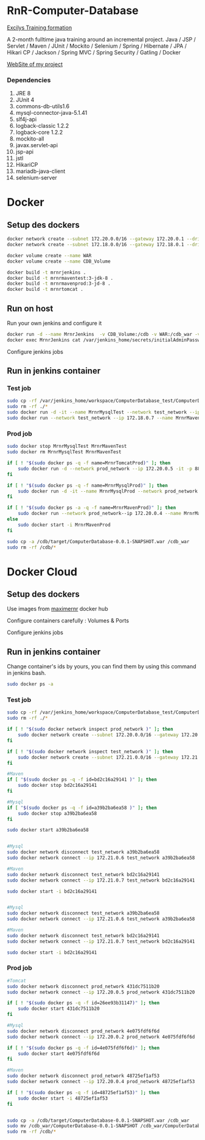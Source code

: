 # RnR-Computer-Database

[Excilys Training formation](https://github.com/excilys/training-java "Github of the formation")

A 2-month fulltime java training around an incremental project. Java / JSP / Servlet / Maven / JUnit / Mockito / Selenium / Spring / Hibernate / JPA / Hikari CP / Jackson / Spring MVC / Spring Security / Gatling / Docker

[WebSite of my project](http://52.53.230.21:32810/ComputerDatabase/dashboard "Website")




### Dependencies

1. JRE 8
2. JUnit 4
3. commons-db-utils1.6
4. mysql-connector-java-5.1.41
5. slf4j-api
6. logback-classic 1.2.2
7. logback-core 1.2.2
8. mockito-all
9. javax.servlet-api
10. jsp-api
11. jstl
12. HikariCP
13. mariadb-java-client
14. selenium-server


# Docker 

## Setup des dockers

```bash
docker network create --subnet 172.20.0.0/16 --gateway 172.20.0.1 --driver bridge prod_network
docker network create --subnet 172.18.0.0/16 --gateway 172.18.0.1 --driver bridge test_network

docker volume create --name WAR
docker volume create --name CDB_Volume

docker build -t mrnrjenkins .
docker build -t mrnrmaventest:3-jdk-8 .
docker build -t mrnrmavenprod:3-jd-8 .
docker build -t mrnrtomcat .
```

## Run on host

Run your own jenkins and configure it

```bash
docker run -d --name MrnrJenkins  -v CDB_Volume:/cdb -v WAR:/cdb_war -v /var/run/docker.sock:/var/run/docker.sock -v $(which docker):/usr/bin/docker -p 8085:8080 mrnrjenkins
docker exec MrnrJenkins cat /var/jenkins_home/secrets/initialAdminPassword
```

Configure jenkins jobs 

## Run in jenkins container

### Test job 

```bash
sudo cp -rf /var/jenkins_home/workspace/ComputerDatabase_test/ComputerDataBase/. /cdb
sudo rm -rf ./*
sudo docker run -d -it --name MrnrMysqlTest --network test_network --ip 172.18.0.6 mrnrmysql:5.5
sudo docker run --network test_network --ip 172.18.0.7 --name MrnrMavenTest -v CDB_Volume:/usr/src/app mrnrmaventest:3-jdk-8
```

### Prod job 

```bash
sudo docker stop MrnrMysqlTest MrnrMavenTest
sudo docker rm MrnrMysqlTest MrnrMavenTest

if [ ! "$(sudo docker ps -q -f name=MrnrTomcatProd)" ]; then
	sudo docker run -d --network prod_network --ip 172.20.0.5 -it -p 8888:8181 --name MrnrTomcatProd -v WAR:/usr/local/tomcat/webapps mrnrtomcat
fi

if [ ! "$(sudo docker ps -q -f name=MrnrMysqlProd)" ]; then
	sudo docker run -d -it --name MrnrMysqlProd --network prod_network --ip 172.20.0.2 mrnrmysql:5.5
fi

if [ ! "$(sudo docker ps -a -q -f name=MrnrMavenProd)" ]; then
	sudo docker run --network prod_network--ip 172.20.0.4 --name MrnrMavenProd -v CDB_Volume:/usr/src/app mrnrmavenprod:3-jdk-8
else 
	sudo docker start -i MrnrMavenProd
fi

sudo cp -a /cdb/target/ComputerDatabase-0.0.1-SNAPSHOT.war /cdb_war
sudo rm -rf /cdb/*
```

# Docker Cloud

## Setup des dockers

Use images from [maximernr](https://hub.docker.com/r/maximernr/ "MaximeRnr's docker hub") docker hub

Configure containers carefully : Volumes & Ports

Configure jenkins jobs 

## Run in jenkins container

Change container's ids by yours,
you can find them by using this command in jenkins bash.
```bash
sudo docker ps -a
```

### Test job 

```bash
sudo cp -rf /var/jenkins_home/workspace/ComputerDatabase_test/ComputerDataBase/. /cdb
sudo rm -rf ./*

if [ ! "$(sudo docker network inspect prod_network )" ]; then
	sudo docker network create --subnet 172.20.0.0/16 --gateway 172.20.0.1 --driver bridge prod_network
fi

if [ ! "$(sudo docker network inspect test_network )" ]; then
	sudo docker network create --subnet 172.21.0.0/16 --gateway 172.21.0.1 --driver bridge test_network
fi

#Maven
if [ "$(sudo docker ps -q -f id=bd2c16a29141 )" ]; then
	sudo docker stop bd2c16a29141
fi

#Mysql
if [ "$(sudo docker ps -q -f id=a39b2ba6ea58 )" ]; then
	sudo docker stop a39b2ba6ea58
fi

sudo docker start a39b2ba6ea58


#Mysql
sudo docker network disconnect test_network a39b2ba6ea58
sudo docker network connect --ip 172.21.0.6 test_network a39b2ba6ea58

#Maven
sudo docker network disconnect test_network bd2c16a29141
sudo docker network connect --ip 172.21.0.7 test_network bd2c16a29141

sudo docker start -i bd2c16a29141


#Mysql
sudo docker network disconnect test_network a39b2ba6ea58
sudo docker network connect --ip 172.21.0.6 test_network a39b2ba6ea58

#Maven
sudo docker network disconnect test_network bd2c16a29141
sudo docker network connect --ip 172.21.0.7 test_network bd2c16a29141

sudo docker start -i bd2c16a29141

```

### Prod job 

```bash
#Tomcat
sudo docker network disconnect prod_network 431dc7511b20 
sudo docker network connect --ip 172.20.0.5 prod_network 431dc7511b20 

if [ ! "$(sudo docker ps -q -f id=26ee93b31147)" ]; then
	sudo docker start 431dc7511b20
fi

#Mysql
sudo docker network disconnect prod_network 4e075fdf6f6d 
sudo docker network connect --ip 172.20.0.2 prod_network 4e075fdf6f6d 

if [ ! "$(sudo docker ps -q -f id=4e075fdf6f6d)" ]; then
	sudo docker start 4e075fdf6f6d
fi

#Maven
sudo docker network disconnect prod_network 48725ef1af53 
sudo docker network connect --ip 172.20.0.4 prod_network 48725ef1af53 

if [ ! "$(sudo docker ps -q -f id=48725ef1af53)" ]; then
	sudo docker start -i 48725ef1af53
fi


sudo cp -a /cdb/target/ComputerDatabase-0.0.1-SNAPSHOT.war /cdb_war
sudo mv /cdb_war/ComputerDatabase-0.0.1-SNAPSHOT /cdb_war/ComputerDatabase
sudo rm -rf /cdb/*
```



